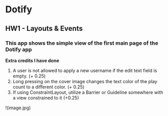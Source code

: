 # Dotify

## HW1 - Layouts & Events

### This app shows the simple view of the first main page of the Dotify app

**Extra credits I have done**

1. A user is not allowed to apply a new username if the edit text field is empty. (+ 0.25)
2. Long pressing on the cover image changes the text color of the play count to a different color. (+ 0.25)
3. If using ConstraintLayout, utilize a Barrier or Guideline somewhere with a view constrained to it (+0.25)

!(image.jpg)

